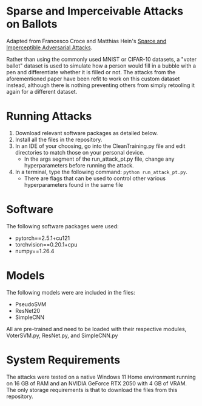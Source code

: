 # Sparse and Imperceivable Attacks on Ballots
Adapted from Francesco Croce and Matthias Hein's [Sparce and Imperceptible Adversarial Attacks](https://github.com/fra31/sparse-imperceivable-attacks).

Rather than using the commonly used MNIST or CIFAR-10 datasets, a "voter ballot" dataset is used to simulate how a person would fill in a bubble with a pen and differentiate whether it is filled or not. The attacks from the aforementioned paper have been refit to work on this custom dataset instead, although there is nothing preventing others from simply retooling it again for a different dataset.

# Running Attacks
1. Download relevant software packages as detailed below.
2. Install all the files in the repository.
3. In an IDE of your choosing, go into the CleanTraining.py file and edit directories to match those on your personal device.
    - In the args segment of the run_attack_pt.py file, change any hyperparameters before running the attack.
5. In a terminal, type the following command: ```python run_attack_pt.py```.
    - There are flags that can be used to control other various hyperparameters found in the same file

# Software
The following software packages were used:
- pytorch==2.5.1+cu121
- torchvision==0.20.1+cpu
- numpy==1.26.4

# Models
The following models were are included in the files:
- PseudoSVM
- ResNet20
- SimpleCNN

All are pre-trained and need to be loaded with their respective modules, VoterSVM.py, ResNet.py, and SimpleCNN.py

# System Requirements
The attacks were tested on a native Windows 11 Home environment running on 16 GB of RAM and an NVIDIA GeForce RTX 2050 with 4 GB of VRAM. The only storage requirements is that to download the files from this repository.
